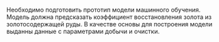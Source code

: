 Необходимо подготовить прототип модели машинного обучения. Модель должна предсказать коэффициент восстановления золота из золотосодержащей руды. В качестве основы для построения модели выданны данные с параметрами добычи и очистки.
